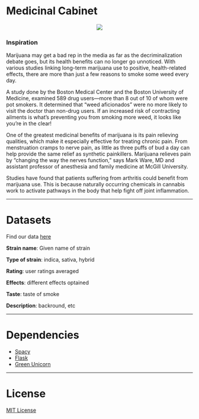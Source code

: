 # **Medicinal Cabinet**
<div align="center">
  <img src="https://github.com/MedicinalCabinet/DataScience/blob/master/Images/header.jpg"><br>
</div>

### **Inspiration**

Marijuana may get a bad rep in the media as far as the decriminalization debate goes, but its health benefits can no longer go unnoticed. With various studies linking long-term marijuana use to positive, health-related effects, there are more than just a few reasons to smoke some weed every day.

A study done by the Boston Medical Center and the Boston University of Medicine, examined 589 drug users—more than 8 out of 10 of whom were pot smokers. It determined that “weed aficionados” were no more likely to visit the doctor than non-drug users. If an increased risk of contracting ailments is what’s preventing you from smoking more weed, it looks like you’re in the clear!

One of the greatest medicinal benefits of marijuana is its pain relieving qualities, which make it especially effective for treating chronic pain. From menstruation cramps to nerve pain, as little as three puffs of bud a day can help provide the same relief as synthetic painkillers. Marijuana relieves pain by “changing the way the nerves function,” says Mark Ware, MD and assistant professor of anesthesia and family medicine at McGill University.

Studies have found that patients suffering from arthritis could benefit from marijuana use. This is because naturally occurring chemicals in cannabis work to activate pathways in the body that help fight off joint inflammation.

---

# **Datasets**

Find our data [here](https://www.kaggle.com/kingburrito666/cannabis-strains#cannabis.csv)

**Strain name**: Given name of strain

**Type of strain**: indica, sativa, hybrid

**Rating**: user ratings averaged

**Effects**: different effects optained

**Taste**: taste of smoke

**Description**: backround, etc

---

# **Dependencies**

- [Spacy](https://spacy.io/api/doc)
- [Flask](https://flask.palletsprojects.com/en/1.1.x/#)
- [Green Unicorn](https://gunicorn.org/)

---

# **License**
[MIT License](https://opensource.org/licenses/MIT)
